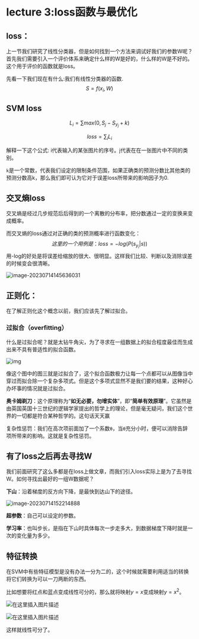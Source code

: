 # lecture 3:loss函数与最优化

## loss：



上一节我们研究了线性分类器，但是如何找到一个方法来调试好我们的参数W呢？首先我们需要引入一个评价体系来确定什么样的W是好的，什么样的W是不好的。这个用于评价的函数就是loss。

先看一下我们现在有什么:我们有线性分类器的函数.
$$
S=f(x_i,W)
$$


## SVM loss


$$
L_i=\sum max(0,S_j-S_{y_j}+k)
$$

$$
loss=\sum_i L_i
$$

解释一下这个公式: i代表输入的某张图片的序号。j代表在在一张图片中不同的类别。

`k`是一个常数，代表我们设定的限制条件范围，如果正确类的预测分数比其他类的预测分数高k，那么我们即可认为它对于误差loss所带来的影响因子为0.

## 交叉熵loss

交叉熵是经过几步规范后后得到的一个离散的分布率，把分数通过一定的变换来变成概率。

而交叉熵的loss通过对正确的类的预测概率进行函数变化：
$$
这里的一个用例是：loss=-log(P(s_{y_i}|s))
$$
用-log的好处是将误差给缩放的很大、很明显。这样我们比较、判断以及消除误差的时候变会很清晰。

![image-20230714145636031](C:\Users\dell\AppData\Roaming\Typora\typora-user-images\image-20230714145636031.png)

## 正则化：

在了解正则化这个概念以前，我们应该先了解过拟合。

### 过拟合（overfitting）

什么是过拟合呢？就是太钻牛角尖，为了寻求在一组数据上的拟合程度最佳而生成出来不具有普适性的拟合函数。

![img](https://pic2.zhimg.com/80/v2-b4ccd2c27516e24531f956a85296f6b5_720w.webp)

像这个图中的图三就是过拟合了，这个拟合函数极力让每一个点都可以从图像当中穿过而拟合除一个复杂多项式。但是这个多项式显然不是我们要的结果，这种好心办坏事的情况就是过拟合。

**奥卡姆剃刀**：这个原理称为“**如无必要，勿增实体**”，即“**简单有效原理**”。它虽然是由英国英国十三世纪的逻辑学家提出的哲学上的理论，但是毫无疑问，我们这个世界的一切都是符合某种哲学的。这句话天天赢

复杂性惩罚：我们在高次项前面加了一个系数`θ`，当`θ`充分小时，便可以消除告辞项所带来的影响。这就是复杂性惩罚。

## 有了loss之后再去寻找W

我们前面研究了这么多都是在loss上做文章，而我们引入loss实际上是为了去寻找W。如何寻找出最好的一组W数据呢？

**下山**：沿着梯度的反方向下降，是最快到达山下的途径。

![image-20230714152214888](C:\Users\dell\AppData\Roaming\Typora\typora-user-images\image-20230714152214888.png)

**超参数**：自己可以设定的参数。

**学习率**：也叫步长，是指在下山时具体每次一步走多大，到数据梯度下降时就是一次的变化量为多少。

## 特征转换

在SVM中有些特征模型是没有办法一分为二的，这个时候就需要利用适当的转换将它们转换为可以一刀两断的东西。

比如想要将红点和蓝点变成线性可分的，那么就将映射$y=x$变成映射$y=x^2$。

![在这里插入图片描述](E:\学习资料\课外小芝士\科研训练\cs231n笔记\图片\20190303081111808.png)

![在这里插入图片描述](E:\学习资料\课外小芝士\科研训练\cs231n笔记\图片\20190303081101648.png)

 这样就线性可分了。







